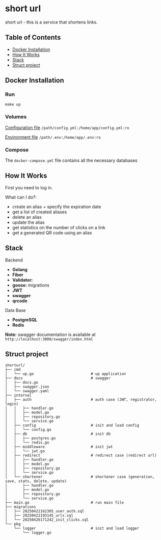 # short url

short url - this is a service that shortens links.

## Table of Contents
- [Docker Installation](#Docker)
- [How It Works](#Jobs)
- [Stack](#Stack)
- [Struct project](#Struct)

## <a name="Docker"></a> Docker Installation
### Run
```
make up
```
### Volumes
[Configuration file](./config.yml) `/path/config.yml:/home/app/config.yml:ro`

[Environment file](./.env) `/path/.env:/home/app/.env:ro`

### Compose

The `docker-compose.yml` file contains all the necessary databases

## <a name="Jobs"></a> How It Works

First you need to log in.

What can I do?:
- create an alias + specify the expiration date
- get a list of created aliases
- delete an alias
- update the alias
- get statistics on the number of clicks on a link
- get a generated QR code using an alias


## <a name="Stack"></a> Stack

Backend
- **Golang**
- **Fiber**
- **Validator:**
- **goose:** migrations
- **JWT**
- **swagger**
- **qrcode**

Data Base
- **PostgreSQL**
- **Redis**


**Note:** swagger documentation is available at `http://localhost:3000/swagger/index.html`

## <a name="Struct"></a> Struct project

```
shorturl/
├── cmd
│   └── up.go                          # up application
├── docs                               # swagger
│   ├── docs.go
│   ├── swagger.json
│   └── swagger.yaml
├── internal
│   ├── auth                           # auth case (JWT, registrator, login)
│   │   ├── handler.go
│   │   ├── model.go
│   │   ├── repository.go
│   │   └── service.go
│   ├── config                         # init and load config
│   │   └── config.go
│   ├── db                             # init db
│   │   ├── postgres.go
│   │   └── redis.go
│   ├── middleware                     # init jwt
│   │   └── jwt.go
│   ├── redirect                       # redirect case (redirect url)
│   │   ├── handler.go
│   │   ├── model.go
│   │   ├── repository.go
│   │   └── service.go
│   └── shortener                      # shortener case (generation, save, stats, delete, update)
│       ├── handler.go
│       ├── model.go
│       ├── repository.go
│       └── service.go
├── main.go                            # run main file
├── migrations
│   ├── 20250422162305_user_auth.sql
│   ├── 20250422193145_urls.sql
│   └── 20250426171242_init_clicks.sql 
└── pkg
    └── logger                         # init and load logger
        └── logger.go
```



